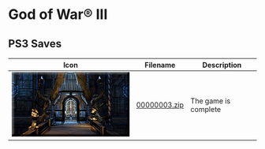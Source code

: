 # God of War® III

## PS3 Saves

| Icon | Filename | Description |
|------|----------|-------------|
| ![God of War® III](ICON0.PNG) | [00000003.zip](00000003.zip) | The game is complete |
